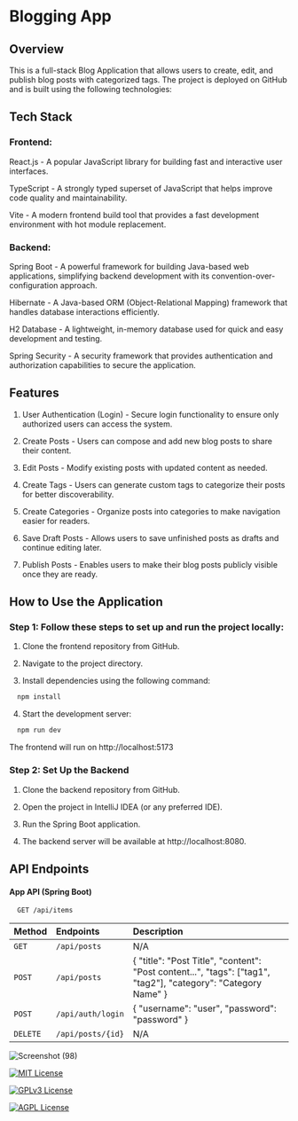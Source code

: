 
# Blogging App

## Overview

This is a full-stack Blog Application that allows users to create, edit, and publish blog posts with categorized tags. The project is deployed on GitHub and is built using the following technologies:


## Tech Stack

### Frontend:

React.js - A popular JavaScript library for building fast and interactive user interfaces.

TypeScript - A strongly typed superset of JavaScript that helps improve code quality and maintainability.

Vite - A modern frontend build tool that provides a fast development environment with hot module replacement.

### Backend:

Spring Boot - A powerful framework for building Java-based web applications, simplifying backend development with its convention-over-configuration approach.

Hibernate - A Java-based ORM (Object-Relational Mapping) framework that handles database interactions efficiently.

H2 Database - A lightweight, in-memory database used for quick and easy development and testing.

Spring Security - A security framework that provides authentication and authorization capabilities to secure the application.
## Features

1. User Authentication (Login) - Secure login functionality to ensure only authorized users can access the system.

2. Create Posts - Users can compose and add new blog posts to share their content.

3. Edit Posts - Modify existing posts with updated content as needed.

4. Create Tags - Users can generate custom tags to categorize their posts for better discoverability.

5. Create Categories - Organize posts into categories to make navigation easier for readers.

6. Save Draft Posts - Allows users to save unfinished posts as drafts and continue editing later.

7. Publish Posts - Enables users to make their blog posts publicly visible once they are ready.
## How to Use the Application

### Step 1: Follow these steps to set up and run the project locally:

1. Clone the frontend repository from GitHub.

2. Navigate to the project directory.

3. Install dependencies using the following command:
```bash
  npm install
```
4. Start the development server:

```bash
  npm run dev
```
The frontend will run on http://localhost:5173

### Step 2: Set Up the Backend
1. Clone the backend repository from GitHub.

2. Open the project in IntelliJ IDEA (or any preferred IDE).

3. Run the Spring Boot application.

4. The backend server will be available at http://localhost:8080.
## API Endpoints

#### App API (Spring Boot)
```http
  GET /api/items
```

| Method | Endpoints     | Description                |
| :-------- | :------- | :------------------------- |
| `GET` | `/api/posts` | N/A |
| `POST` | `/api/posts` | { "title": "Post Title", "content": "Post content...", "tags": ["tag1", "tag2"], "category": "Category Name" } |
| `POST` | `/api/auth/login` | { "username": "user", "password": "password" } |
| `DELETE` | `/api/posts/{id}` | N/A |


![Screenshot (98)](https://github.com/user-attachments/assets/4eb9e96b-952c-4890-9d8c-48f76b4d363f)

[![MIT License](https://img.shields.io/badge/License-MIT-green.svg)](https://choosealicense.com/licenses/mit/)

[![GPLv3 License](https://img.shields.io/badge/License-GPL%20v3-yellow.svg)](https://opensource.org/licenses/)

[![AGPL License](https://img.shields.io/badge/license-AGPL-blue.svg)](http://www.gnu.org/licenses/agpl-3.0)

